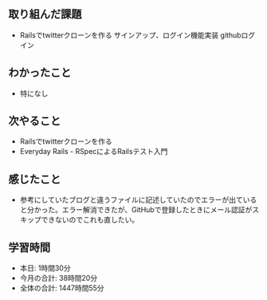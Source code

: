 
## 取り組んだ課題
- Railsでtwitterクローンを作る サインアップ、ログイン機能実装 githubログイン
## わかったこと
- 特になし
## 次やること
- Railsでtwitterクローンを作る
- Everyday Rails - RSpecによるRailsテスト入門
## 感じたこと
- 参考にしていたブログと違うファイルに記述していたのでエラーが出ていると分かった。エラー解消できたが、GitHubで登録したときにメール認証がスキップできないのでこれも直したい。
## 学習時間
- 本日: 1時間30分
- 今月の合計: 38時間20分
- 全体の合計: 1447時間55分
